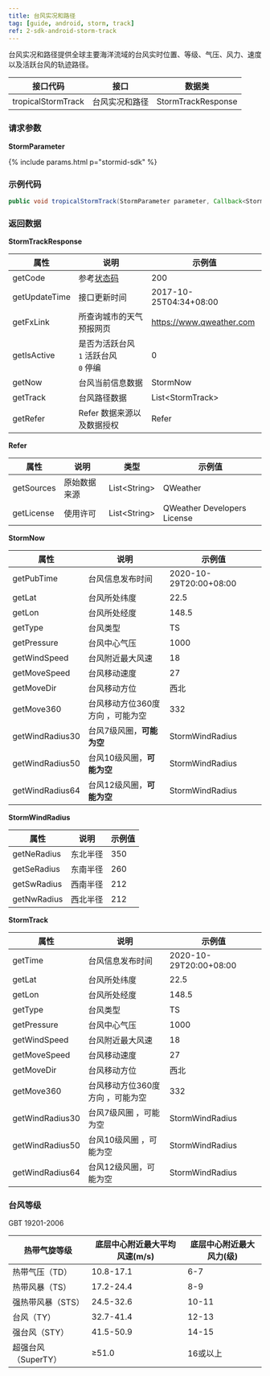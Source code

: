 ```yaml
---
title: 台风实况和路径
tag: [guide, android, storm, track]
ref: 2-sdk-android-storm-track
---
```


台风实况和路径提供全球主要海洋流域的台风实时位置、等级、气压、风力、速度以及活跃台风的轨迹路径。

| 接口代码| 接口          | 数据类  |
| -------- | ---------------- | ------- |
| tropicalStormTrack | 台风实况和路径  | StormTrackResponse |

### 请求参数

**StormParameter**

{% include params.html p="stormid-sdk" %}

### 示例代码

```java
public void tropicalStormTrack(StormParameter parameter, Callback<StormTrackResponse> callback);
```

### 返回数据

**StormTrackResponse**

| 属性            | 说明     | 示例值                    |
| --------------- | -------- | ---------------------- |
| getCode         | 参考[状态码](/docs/resource/status-code/)  | 200       |
| getUpdateTime | 接口更新时间 | 2017-10-25T04:34+08:00      |
| getFxLink | 所查询城市的天气预报网页  | https://www.qweather.com |
| getIsActive         | 是否为活跃台风<br />`1` 活跃台风 <br /> `0` 停编 | 0  |
| getNow | 台风当前信息数据 | StormNow |
| getTrack | 台风路径数据 | List&lt;StormTrack&gt; |
| getRefer         | Refer 数据来源以及数据授权 | Refer  |


**Refer**

| 属性        | 说明        | 类型                | 示例值        |
| ---------- | ----------- | ------------------ | ------------ |
| getSources | 原始数据来源  | List&lt;String&gt; | QWeather     |
| getLicense | 使用许可      | List&lt;String&gt; | QWeather Developers License |

**StormNow**

| 属性         | 说明                                                                    | 示例值               |
| ------------ | ----------------------------------------------------- | -------------------- |
| getPubTime      | 台风信息发布时间                                 | 2020-10-29T20:00+08:00 |
| getLat        | 台风所处纬度        | 22.5         |
| getLon       | 台风所处经度                           |    148.5    |
| getType       | 台风类型                        |    TS    |
| getPressure  | 台风中心气压                         |  1000 |
| getWindSpeed       | 台风附近最大风速                       |  18    |
| getMoveSpeed       | 台风移动速度                   |   27   |
| getMoveDir       | 台风移动方位                      |    西北    |
| getMove360       | 台风移动方位360度方向  ，可能为空          |    332    |
| getWindRadius30       | 台风7级风圈，**可能为空**          |    StormWindRadius    |
| getWindRadius50       | 台风10级风圈，**可能为空**       |    StormWindRadius    |
| getWindRadius64       | 台风12级风圈，**可能为空**  |    StormWindRadius    |


**StormWindRadius**

| 属性         | 说明                                                                    | 示例值               |
| ------------ | ----------------------------------------------------- | -------------------- |
| getNeRadius       | 东北半径                    | 350|
| getSeRadius       | 东南半径               | 260                  |
| getSwRadius       | 西南半径                    | 212                   |
| getNwRadius       | 西北半径                    | 212                   |


**StormTrack**

| 属性         | 说明                                                                    | 示例值               |
| ------------ | ----------------------------------------------------- | -------------------- |
| getTime      | 台风信息发布时间                                 | 2020-10-29T20:00+08:00 |
| getLat       | 台风所处纬度        | 22.5         |
| getLon       | 台风所处经度                           |    148.5    |
| getType      | 台风类型                        |    TS    |
| getPressure  | 台风中心气压                         |  1000 |
| getWindSpeed       | 台风附近最大风速                       |  18    |
| getMoveSpeed       | 台风移动速度                   |   27   |
| getMoveDir       | 台风移动方位                      |    西北    |
| getMove360       | 台风移动方位360度方向  ，可能为空          |    332    |
| getWindRadius30       | 台风7级风圈    ，可能为空         |    StormWindRadius    |
| getWindRadius50       | 台风10级风圈   ，可能为空       |    StormWindRadius    |
| getWindRadius64       | 台风12级风圈，可能为空     |    StormWindRadius    |

### 台风等级

GBT 19201-2006

| 热带气旋等级        | 底层中心附近最大平均风速(m/s) | 底层中心附近最大风力(级) |
| ------------------- | ----------------------------- | ------------------------ |
| 热带气压（TD）      | 10.8-17.1                     | 6-7                      |
| 热带风暴（TS）      | 17.2-24.4                     | 8-9                      |
| 强热带风暴（STS）   | 24.5-32.6                     | 10-11                    |
| 台风（TY）          | 32.7-41.4                     | 12-13                    |
| 强台风（STY）       | 41.5-50.9                     | 14-15                    |
| 超强台风（SuperTY） | ≥51.0                         | 16或以上                 |
